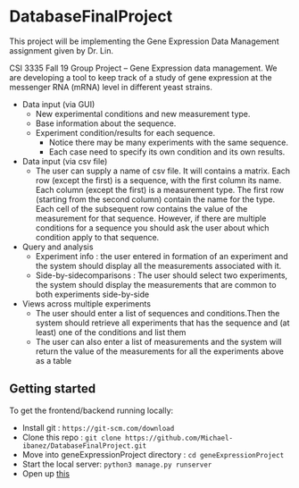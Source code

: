 # DatabaseFinalProject

This project will be implementing the Gene Expression Data Management assignment given by Dr. Lin.

CSI 3335 Fall 19 Group Project – Gene Expression data management. We are developing a tool to keep track of a study of gene expression at the messenger RNA (mRNA) level in different yeast strains.

- Data input (via GUI)
  - New experimental conditions and new measurement type.
  - Base information about the sequence.
  - Experiment condition/results for each sequence.
    - Notice there may be many experiments with the same sequence.
    - Each case need to specify its own condition and its own results.
- Data input (via csv file)
  - The user can supply a name of csv file. It will contains a matrix. Each row (except the first) is a sequence, with the first column its name. Each column (except the first) is a measurement type. The first row (starting from the second column) contain the name for the type. Each cell of the subsequent row contains the value of the measurement for that sequence. However, if there are multiple conditions for a sequence you should ask the user about which condition apply to that sequence.
- Query and analysis
  - Experiment info : the user entered in formation of an experiment and the system should display all the measurements associated with it.
  - Side-by-sidecomparisons : The user should select two experiments, the system should display the measurements that are common to both experiments side-by-side
- Views across multiple experiments
  - The user should enter a list of sequences and conditions.Then the system should retrieve all experiments that has the sequence and (at least) one of the conditions and list them
  - The user can also enter a list of measurements and the system will return the value of the measurements for all the experiments above as a table

## Getting started

To get the frontend/backend running locally:

- Install git : `https://git-scm.com/download`
- Clone this repo : `git clone https://github.com/Michael-ibanez/DatabaseFinalProject.git`
- Move into geneExpressionProject directory : `cd geneExpressionProject`
- Start the local server: `python3 manage.py runserver`
- Open up [this](http://127.0.0.1:8000/)
